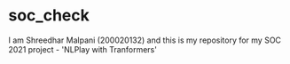 # soc_check

I am Shreedhar Malpani (200020132) and this is my repository for my SOC 2021 project - 'NLPlay with Tranformers'
